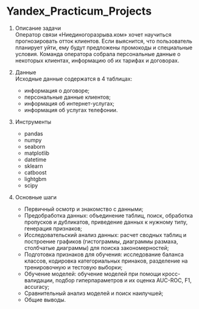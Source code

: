 # Yandex_Practicum_Projects
1. Описание задачи  
   Оператор связи «Ниединогоразрыва.ком» хочет научиться прогнозировать отток клиентов. Если выяснится, что пользователь планирует уйти, ему будут предложены промокоды и специальные условия. 
   Команда оператора собрала персональные данные о некоторых клиентах, информацию об их тарифах и договорах. 

2. Данные  
   Исходные данные содержатся в 4 таблицах:
   - информация о договоре;
   - персональные данные клиентов;
   - информация об интернет-услугах;
   - информация об услугах телефонии.

3. Инструменты  
   - pandas
   - numpy
   - seaborn
   - matplotlib
   - datetime
   - sklearn
   - catboost
   - lightgbm
   - scipy 

5. Основные шаги  
   - Первичный осмотр и знакомство с данными;
   - Предобработка данных: объединение таблиц, поиск, обработка пропусков и дубликатов, приведение данных к нужному типу, генерация признаков;
   - Исследовательский анализ данных: расчет сводных таблиц и построение графиков (гистограммы, диаграммы размаха, столбчатые диаграммы) для поиска закономерностей;
   - Подготовка признаков для обучения: исследование баланса классов, кодировка категориальных принаков, разделение на тренировочную и тестовую выборки;
   - Обучение моделей: обучение моделей при помощи кросс-валидации, подбор гиперпараметров и их оценка AUC-ROC, F1, accuracy;
   - Сравнительный анализ моделей и поиск наилучшей;
   - Общие выводы.






